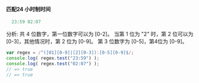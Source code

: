 #### 匹配24 小时制时间
```javascript
  23:59 02:07
```
分析:
共 4 位数字，第一位数字可以为 [0-2]。
当第 1 位为 "2" 时，第 2 位可以为 [0-3]，其他情况时，第 2 位为 [0-9]。
 第 3 位数字为 [0-5]，第4位为 [0-9]。
```javascript
var regex = /^([01][0-9]|[2][0-3]):[0-5][0-9]$/; 
console.log( regex.test("23:59") );
console.log( regex.test("02:07") );
// => true
// => true
```